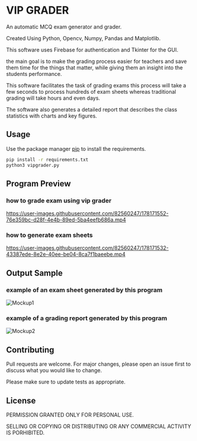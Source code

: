 # VIP GRADER

An automatic MCQ exam generator and grader.

Created Using Python, Opencv, Numpy, Pandas and Matplotlib.

This software uses Firebase for authentication and Tkinter for the GUI.

the main goal is to make the grading process easier for teachers and save them time for the things that matter, while giving them an insight into the students performance.

This software facilitates the task of grading exams
this process will take a few seconds to process hundreds of exam sheets whereas traditional grading will take hours and even days.

The software also generates a detailed report that describes the
class statistics with charts and key figures.

## Usage

Use the package manager [pip](https://pip.pypa.io/en/stable/) to install the requirements.

```bash
pip install -r requirements.txt
python3 vipgrader.py
```
## Program Preview
### how to grade exam using vip grader
https://user-images.githubusercontent.com/82560247/178171552-76e359bc-d28f-4e4b-89ed-5ba4eefb686a.mp4
### how to generate exam sheets
https://user-images.githubusercontent.com/82560247/178171532-43387ede-8e2e-40ee-be04-8ca7f1baeebe.mp4

## Output Sample
### example of an exam sheet generated by this program
![Mockup1](https://user-images.githubusercontent.com/82560247/178168265-b820018d-d54d-46e8-bfb3-8b131203bf86.jpg)
### example of a grading report generated by this program
![Mockup2](https://user-images.githubusercontent.com/82560247/178168299-5d787488-54ce-41f4-a3ff-7507bbda7b8c.jpg)

## Contributing
Pull requests are welcome. For major changes, please open an issue first to discuss what you would like to change.

Please make sure to update tests as appropriate.

## License
PERMISSION GRANTED ONLY FOR PERSONAL USE.

SELLING OR COPYING OR DISTRIBUTING OR ANY COMMERCIAL ACTIVITY IS PORHIBITED.
